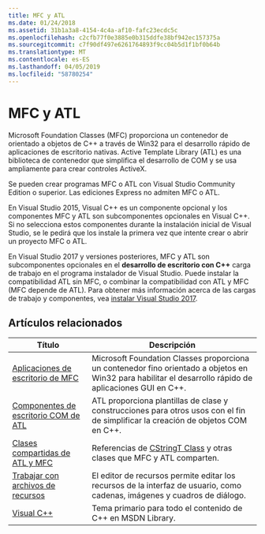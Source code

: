 ```yaml
---
title: MFC y ATL
ms.date: 01/24/2018
ms.assetid: 31b1a3a8-4154-4c4a-af10-fafc23ecdc5c
ms.openlocfilehash: c2cfb77f0e3885e0b315ddfe38bf942ec157375a
ms.sourcegitcommit: c7f90df497e6261764893f9cc04b5d1f1bf0b64b
ms.translationtype: MT
ms.contentlocale: es-ES
ms.lasthandoff: 04/05/2019
ms.locfileid: "58780254"
---
```

# <a name="mfc-and-atl"></a>MFC y ATL

Microsoft Foundation Classes (MFC) proporciona un contenedor de orientado a objetos de C++ a través de Win32 para el desarrollo rápido de aplicaciones de escritorio nativas. Active Template Library (ATL) es una biblioteca de contenedor que simplifica el desarrollo de COM y se usa ampliamente para crear controles ActiveX.

Se pueden crear programas MFC o ATL con Visual Studio Community Edition o superior. Las ediciones Express no admiten MFC o ATL.

En Visual Studio 2015, Visual C++ es un componente opcional y los componentes MFC y ATL son subcomponentes opcionales en Visual C++. Si no selecciona estos componentes durante la instalación inicial de Visual Studio, se le pedirá que los instale la primera vez que intente crear o abrir un proyecto MFC o ATL.

En Visual Studio 2017 y versiones posteriores, MFC y ATL son subcomponentes opcionales en el **desarrollo de escritorio con C++** carga de trabajo en el programa instalador de Visual Studio. Puede instalar la compatibilidad ATL sin MFC, o combinar la compatibilidad con ATL y MFC (MFC depende de ATL). Para obtener más información acerca de las cargas de trabajo y componentes, vea [instalar Visual Studio 2017](/visualstudio/install/install-visual-studio).

## <a name="related-articles"></a>Artículos relacionados

|Título|Descripción|
|-----------|-----------------|
|[Aplicaciones de escritorio de MFC](../mfc/mfc-desktop-applications.md)|Microsoft Foundation Classes proporciona un contenedor fino orientado a objetos en Win32 para habilitar el desarrollo rápido de aplicaciones GUI en C++.|
|[Componentes de escritorio COM de ATL](../atl/atl-com-desktop-components.md)|ATL proporciona plantillas de clase y construcciones para otros usos con el fin de simplificar la creación de objetos COM en C++.|
|[Clases compartidas de ATL y MFC](../atl-mfc-shared/atl-mfc-shared-classes.md)|Referencias de [CStringT Class](../atl-mfc-shared/reference/cstringt-class.md) y otras clases que MFC y ATL comparten.|
|[Trabajar con archivos de recursos](../windows/working-with-resource-files.md)|El editor de recursos permite editar los recursos de la interfaz de usuario, como cadenas, imágenes y cuadros de diálogo.|
|[Visual C++](../overview/visual-cpp-in-visual-studio.md)|Tema primario para todo el contenido de C++ en MSDN Library.|